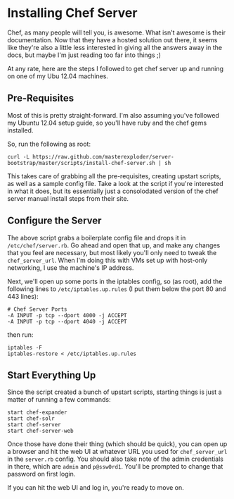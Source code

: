 # Installing Chef Server

Chef, as many people will tell you, is awesome. What isn't awesome is their documentation. Now that they have a hosted solution out there, it seems like they're also a little less interested in giving all the answers away in the docs, but maybe I'm just reading too far into things ;)

At any rate, here are the steps I followed to get chef server up and running on one of my Ubu 12.04 machines.

## Pre-Requisites

Most of this is pretty straight-forward. I'm also assuming you've followed my Ubuntu 12.04 setup guide, so you'll have ruby and the chef gems installed.

So, run the following as root:

    curl -L https://raw.github.com/masterexploder/server-bootstrap/master/scripts/install-chef-server.sh | sh
    
This takes care of grabbing all the pre-requisites, creating upstart scripts, as well as a sample config file. Take a look at the script if you're interested in what it does, but its essentially just a consolodated version of the chef server manual install steps from their site.

## Configure the Server

The above script grabs a boilerplate config file and drops it in `/etc/chef/server.rb`. Go ahead and open that up, and make any changes that you feel are necessary, but most likely you'll only need to tweak the `chef_server_url`. When I'm doing this with VMs set up with host-only networking, I use the machine's IP address.

Next, we'll open up some ports in the iptables config, so (as root), add the following lines to `/etc/iptables.up.rules` (I put them below the port 80 and 443 lines):

    # Chef Server Ports
    -A INPUT -p tcp --dport 4000 -j ACCEPT
    -A INPUT -p tcp --dport 4040 -j ACCEPT
    
then run:
    
    iptables -F
    iptables-restore < /etc/iptables.up.rules
    
## Start Everything Up

Since the script created a bunch of upstart scripts, starting things is just a matter of running a few commands:

    start chef-expander
    start chef-solr
    start chef-server
    start chef-server-web
    
Once those have done their thing (which should be quick), you can open up a browser and hit the web UI at whatever URL you used for `chef_server_url` in the `server.rb` config. You should also take note of the admin credentials in there, which are `admin` and `p@ssw0rd1`. You'll be prompted to change that password on first login.

If you can hit the web UI and log in, you're ready to move on.